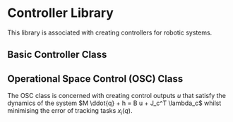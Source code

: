 # Controller Library

This library is associated with creating controllers for robotic systems.

## Basic Controller Class


## Operational Space Control (OSC) Class

The OSC class is concerned with creating control outputs $u$ that satisfy the dynamics of the system $M \ddot{q} + h = B u + J_c^T \lambda_c$ whilst minimising the error of tracking tasks $x_i(q)$.
